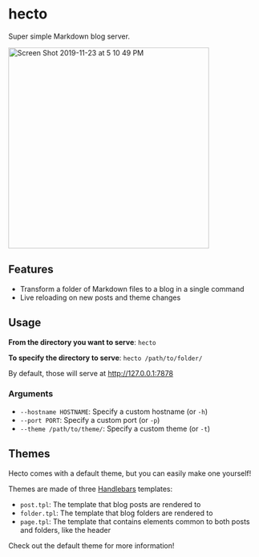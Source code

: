 # hecto
Super simple Markdown blog server.

<img width="400" alt="Screen Shot 2019-11-23 at 5 10 49 PM" src="https://user-images.githubusercontent.com/6579510/69485997-af376780-0e14-11ea-84aa-6881ff0d3434.png">

## Features
- Transform a folder of Markdown files to a blog in a single command
- Live reloading on new posts and theme changes

## Usage
**From the directory you want to serve**:
`hecto`

**To specify the directory to serve**:
`hecto /path/to/folder/`

By default, those will serve at http://127.0.0.1:7878

### Arguments
- `--hostname HOSTNAME`: Specify a custom hostname (or `-h`)
- `--port PORT`: Specify a custom port (or `-p`)
- `--theme /path/to/theme/`: Specify a custom theme (or `-t`)

## Themes
Hecto comes with a default theme, but you can easily make one yourself!

Themes are made of three [Handlebars](https://handlebarsjs.com) templates:
- `post.tpl`: The template that blog posts are rendered to
- `folder.tpl`: The template that blog folders are rendered to
- `page.tpl`: The template that contains elements common to both posts and folders, like the header

Check out the default theme for more information!
